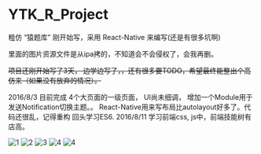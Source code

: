 # YTK_R_Project
粗仿 “猿题库” 刚开始写，采用 React-Native 来编写(还是有很多坑啊)

里面的图片资源文件是从ipa拷的，不知道会不会侵权了，会我再删。

~~项目还刚开始写了3天， 边学边写了，，还有很多要TODO，希望最终能整出个高仿来（如果没有放弃的情况）。~~

2016/8/3 目前完成 4个大页面的一级页面， UI尚未细调， 增加一个Module用于发送Notification切换主题。。
React-Native用来写布局比autolayout好多了。代码还很乱，记得重构
回头学习ES6.
2016/8/11 学习前端css, js中，前端技能树有店高。

 

 
![1](https://raw.githubusercontent.com/zewillze/YTK_R_Project/master/p1.png)
![2](https://raw.githubusercontent.com/zewillze/YTK_R_Project/master/p2.png)
![3](https://raw.githubusercontent.com/zewillze/YTK_R_Project/master/p3.png)
![4](https://raw.githubusercontent.com/zewillze/YTK_R_Project/master/p4.png)
![4](https://raw.githubusercontent.com/zewillze/YTK_R_Project/master/p5.png)